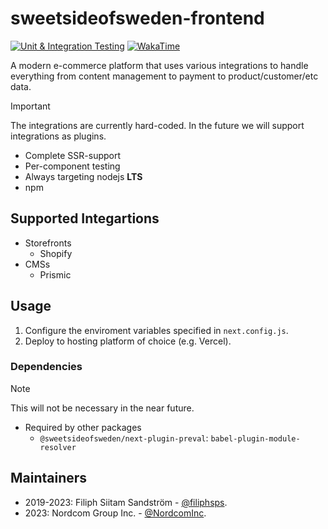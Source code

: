 # sweetsideofsweden-frontend

[![Unit & Integration Testing](https://github.com/NordcomInc/sweetsideofsweden-frontend/actions/workflows/ci.yml/badge.svg)](https://github.com/NordcomInc/sweetsideofsweden-frontend/actions/workflows/ci.yml)
[![WakaTime](https://wakatime.com/badge/github/NordcomInc/sweetsideofsweden-frontend.svg)](https://wakatime.com/badge/github/NordcomInc/sweetsideofsweden-frontend)

A modern e-commerce platform that uses various integrations to handle everything from content management to payment to product/customer/etc data.

> [!IMPORTANT]  
> The integrations are currently hard-coded. In the future we will support integrations as plugins.

-   Complete SSR-support
-   Per-component testing
-   Always targeting nodejs **LTS**
-   npm

## Supported Integartions

-   Storefronts
    -   Shopify
-   CMSs
    -   Prismic

## Usage

1. Configure the enviroment variables specified in `next.config.js`.
2. Deploy to hosting platform of choice (e.g. Vercel).

### Dependencies

> [!NOTE]  
> This will not be necessary in the near future.

-   Required by other packages
    -   `@sweetsideofsweden/next-plugin-preval`: `babel-plugin-module-resolver`

## Maintainers

-   2019-2023: Filiph Siitam Sandström - [@filiphsps](https://github.com/filiphsps).
-   2023: Nordcom Group Inc. - [@NordcomInc](https://github.com/NordcomInc).

